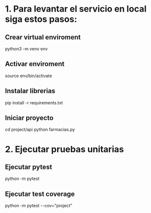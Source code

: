 # 1. Para levantar el servicio en local siga estos pasos:

## Crear virtual enviroment  
python3 -m venv env  

## Activar enviroment 
source env/bin/activate

## Instalar librerias  
pip install -r requirements.txt  

## Iniciar proyecto
cd project/api
python farmacias.py

# 2. Ejecutar pruebas unitarias

## Ejecutar pytest
python -m pytest

## Ejecutar test coverage
python -m pytest --cov="project"